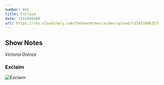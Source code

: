 ```yaml
---
number: 041
title: Exclaim
date: 1541894400
url: https://res.cloudinary.com/thenewsermon/video/upload/v1543160637/messages/Sunday.11.11.2018-_Victoria_Orenze_-_EXCLAIM.mp3
---
```


## Show Notes
_Victoria Orenze_

### Exclaim

![Exclaim](https://res.cloudinary.com/thenewsermon/image/upload/v1543161359/messages/wearethenew_-20181125-0002.jpg)